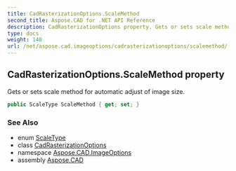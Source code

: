 ```yaml
---
title: CadRasterizationOptions.ScaleMethod
second_title: Aspose.CAD for .NET API Reference
description: CadRasterizationOptions property. Gets or sets scale method for automatic adjust of image size
type: docs
weight: 140
url: /net/aspose.cad.imageoptions/cadrasterizationoptions/scalemethod/
---
```

## CadRasterizationOptions.ScaleMethod property

Gets or sets scale method for automatic adjust of image size.

```csharp
public ScaleType ScaleMethod { get; set; }
```

### See Also

* enum [ScaleType](../../../aspose.cad.fileformats.cad/scaletype/)
* class [CadRasterizationOptions](../)
* namespace [Aspose.CAD.ImageOptions](../../cadrasterizationoptions/)
* assembly [Aspose.CAD](../../../)


